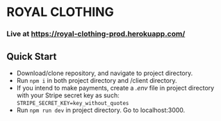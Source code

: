 # ROYAL CLOTHING

### Live at  https://royal-clothing-prod.herokuapp.com/

## Quick Start
- Download/clone repository, and navigate to project directory.
- Run `npm i` in both project directory and /client directory.
- If you intend to make payments, create a *.env* file in project directory with your Stripe secret key as such:
    `STRIPE_SECRET_KEY=key_without_quotes`
- Run `npm run dev` in project directory. Go to localhost:3000.
